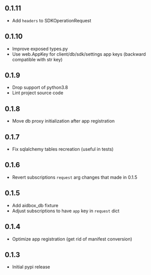 ## 0.1.11

- Add `headers` to SDKOperationRequest

## 0.1.10

- Improve exposed types.py
- Use web.AppKey for client/db/sdk/settings app keys (backward compatible with str key)

## 0.1.9

- Drop support of python3.8
- Lint project source code

## 0.1.8

- Move db proxy initialization after app registration

## 0.1.7

- Fix sqlalchemy tables recreation (useful in tests)

## 0.1.6

- Revert subscriptions `request` arg changes that made in 0.1.5

## 0.1.5

- Add aidbox_db fixture
- Adjust subscriptions to have `app` key in `request` dict

## 0.1.4

- Optimize app registration (get rid of manifest conversion)

## 0.1.3

- Initial pypi release
